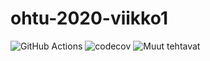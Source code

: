 # ohtu-2020-viikko1

![GitHub Actions](https://github.com/ihqminna/ohtu-2020-viikko1/workflows/Java%20CI%20with%20Gradle/badge.svg)
![codecov](https://codecov.io/gh/ihqminna/ohtu-2020-viikko1/branch/main/graph/badge.svg?token=T54TL85WN6)
![Muut tehtavat](https://github.com/ihqminna/ohtu2020)
